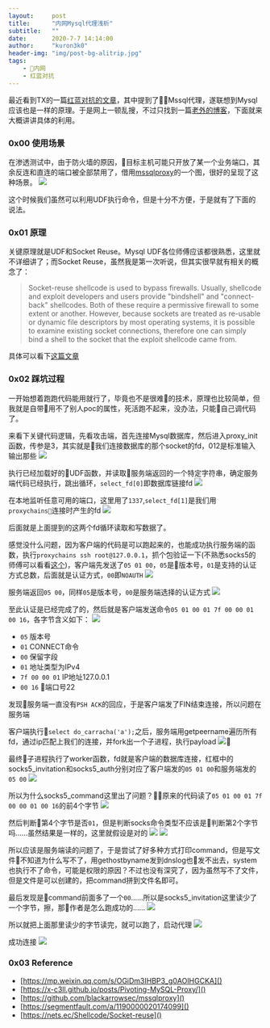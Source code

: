 ```yaml
---
layout:     post
title:      "内网Mysql代理浅析"
subtitle:   ""
date:       2020-7-7 14:14:00
author:     "kuron3k0"
header-img: "img/post-bg-alitrip.jpg"
tags:
    - 内网
    - 红蓝对抗
---
```


最近看到TX的一篇[红蓝对抗的文章](https://mp.weixin.qq.com/s/OGiDm3IHBP3_g0AOIHGCKA)，其中提到了Mssql代理，遂联想到Mysql应该也是一样的原理。于是网上一顿乱搜，不过只找到一篇[老外的博客](https://x-c3ll.github.io/posts/Pivoting-MySQL-Proxy/)，下面就来大概讲讲具体的利用。


### 0x00 使用场景

在渗透测试中，由于防火墙的原因，目标主机可能只开放了某一个业务端口，其余反连和直连的端口被全部禁用了，借用[mssqlproxy](https://github.com/blackarrowsec/mssqlproxy)的一个图，很好的呈现了这种场景。
![](/img/in-post/mysqlproxy/scenario.png)

这个时候我们虽然可以利用UDF执行命令，但是十分不方便，于是就有了下面的说法。

### 0x01 原理

关键原理就是UDF和Socket Reuse。Mysql UDF各位师傅应该都很熟悉，这里就不详细讲了；而Socket Reuse，虽然我是第一次听说，但其实很早就有相关的概念了：
> Socket-reuse shellcode is used to bypass firewalls. Usually, shellcode and exploit developers and users provide "bindshell" and "connect-back" shellcodes. Both of these require a permissive firewall to some extent or another. However, because sockets are treated as re-usable or dynamic file descriptors by most operating systems, it is possible to examine existing socket connections, therefore one can simply bind a shell to the socket that the exploit shellcode came from.

具体可以看下[这篇文章](https://nets.ec/Shellcode/Socket-reuse)


### 0x02 踩坑过程

一开始想着跑跑代码能用就行了，毕竟也不是很难的技术，原理也比较简单，但我就是自带用不了别人poc的属性，死活跑不起来，没办法，只能自己调代码了。


来看下关键代码逻辑，先看攻击端，首先连接Mysql数据库，然后进入proxy_init函数，传参是3，其实就是我们连接数据库的那个socket的fd，012是标准输入输出那些
![](/img/in-post/mysqlproxy/connect.png)

执行已经加载好的UDF函数，并读取服务端返回的一个特定字符串，确定服务端代码已经执行，跳出循环，`select_fd[0]`即数据库链接fd
![](/img/in-post/mysqlproxy/execudf.png)

在本地监听任意可用的端口，这里用了`1337`,`select_fd[1]`是我们用`proxychains`连接时产生的fd
![](/img/in-post/mysqlproxy/listen.png)

后面就是上面提到的这两个fd循环读取和写数据了。

感觉没什么问题，因为客户端的代码是可以跑起来的，也能成功执行服务端的函数，执行`proxychains ssh root@127.0.0.1`，抓个包验证一下(不熟悉socks5的师傅可以看看[这个](https://segmentfault.com/a/1190000020174099))，客户端先发送了`05 01 00`，`05`是版本号，`01`是支持的认证方式总数，后面就是认证方式，`00`即`NOAUTH`
![](/img/in-post/mysqlproxy/invite.png)

服务端返回`05 00`，同样`05`是版本号，`00`是服务端选择的认证方式
![](/img/in-post/mysqlproxy/authrsp.png)

至此认证是已经完成了的，然后就是客户端发送命令`05 01 00 01 7f 00 00 01 00 16`，各字节含义如下：
![](/img/in-post/mysqlproxy/cmd.png)

- `05` 版本号
- `01` CONNECT命令
- `00` 保留字段
- `01` 地址类型为IPv4
- `7f 00 00 01` IP地址127.0.0.1
- `00 16` 端口号22

发现服务端一直没有`PSH ACK`的回应，于是客户端发了FIN结束连接，所以问题在服务端

客户端执行`select do_carracha('a');`之后，服务端用getpeername遍历所有fd，通过ip匹配上我们的连接，并fork出一个子进程，执行payload
![](/img/in-post/mysqlproxy/doca.png)

最终子进程执行了worker函数，fd就是客户端的数据库连接，红框中的socks5_invitation和socks5_auth分别对应了客户端发的`05 01 00`和服务端发的`05 00`
![](/img/in-post/mysqlproxy/worker.png)

所以为什么socks5_command这里出了问题？原来的代码读了`05 01 00 01 7f 00 00 01 00 16`的前4个字节
![](/img/in-post/mysqlproxy/precmd.png)

然后判断第4个字节是否`01`，但是判断socks命令类型不应该是判断第2个字节吗......虽然结果是一样的，这里就假设是对的
![](/img/in-post/mysqlproxy/ip1.png)
![](/img/in-post/mysqlproxy/ip2.png)

所以应该是服务端读的问题了，于是尝试了好多种方式打印command，但是写文件不知道为什么写不了，用gethostbyname发到dnslog也发不出去，system也执行不了命令，可能是权限的原因？不过也没有深究了，因为虽然写不了文件，但是文件是可以创建的，把command拼到文件名即可。

最后发现是command前面多了一个`00`......所以是socks5_invitation这里读少了一个字节，擦，那作者是怎么跑成功的......
![](/img/in-post/mysqlproxy/haha.png)

所以就把上面那里读少的字节读完，就可以跑了，启动代理
![](/img/in-post/mysqlproxy/runproxy.png)

成功连接
![](/img/in-post/mysqlproxy/shell.png)


### 0x03 Reference

- [https://mp.weixin.qq.com/s/OGiDm3IHBP3_g0AOIHGCKA]()
- [https://x-c3ll.github.io/posts/Pivoting-MySQL-Proxy/]()
- [https://github.com/blackarrowsec/mssqlproxy]()
- [https://segmentfault.com/a/1190000020174099]()
- [https://nets.ec/Shellcode/Socket-reuse]()

